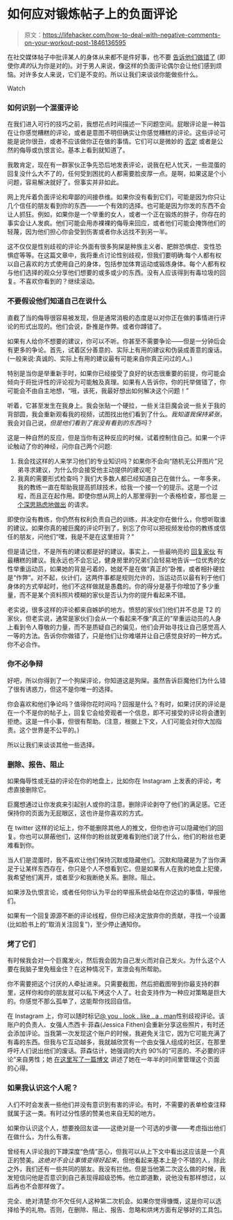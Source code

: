 # 如何应对锻炼帖子上的负面评论

> 原文：<https://lifehacker.com/how-to-deal-with-negative-comments-on-your-workout-post-1846136595>

在社交媒体帖子中批评某人的身体从来都不是件好事，也不要 [告诉他们做错了](https://lifehacker.com/should-you-give-an-unsolicited-form-check-1844390401) (即使你*真的*认为你是对的)。对于男人来说，像这样的负面评论偶尔会让他们感到烦恼。对许多女人来说，它们是不变的。所以让我们来谈谈你能做些什么。

Watch

### 如何识别一个混蛋评论

在我们进入可行的技巧之前，我想花点时间描述一下问题空间。屁眼评论是一种旨在让你感觉糟糕的评论，或者是意图不明但确实让你感觉糟糕的评论。这些评论可能是说你很丑，或者不应该做你正在做的事情。它们可以是微妙的 [否定](https://lifehacker.com/the-red-flags-to-look-out-for-when-you-start-dating-som-1758382710) 或者是公然的侮辱或仇恨言论。基本上看到就知道了。

我敢肯定，现在有一群家伙正争先恐后地发表评论，说我在杞人忧天，一些混蛋的回复没什么大不了的，任何受到困扰的人都需要脸皮厚一点。是啊，如果这是个小问题，容易解决就好了。但事实并非如此。

网上充斥着负面评论和卑鄙的间接恭维。如果你没有看到它们，可能是因为你只让几个信任的朋友看到你的东西——一个有效的选择。也可能是因为你发的东西不会让人抓狂。例如，如果你是一个举重的女人，或者一个正在锻炼的胖子，你存在的事实会让人发疯。他们可能会用赤裸裸的侮辱来回应，或者他们可能会掩饰他们的轻蔑，因为他们担心你会受到伤害或者你永远找不到另一半。

这不仅仅是性别歧视的评论:外面有很多狗屎是种族主义者、肥胖恐惧症、变性恐惧症等等。在这篇文章中，我将重点讨论性别歧视，但我们要明确:每个人都有权以自己喜欢的方式使用自己的身体，包括参加体育运动或锻炼身体。每个人都有权与他们选择的观众分享他们想要的或多或少的东西。没有人应该得到有毒垃圾的回复。不喜欢你看到的？继续滚动。

### 不要假设他们知道自己在说什么

直截了当的侮辱很容易被发现，但是通常消极的态度是以对你正在做的事情进行评论的形式出现的。他们会说，卧推是作弊。或者你蹲错了。

如果有人给你不想要的建议，你可以不听。你甚至不需要争论——但是一分钟后会有更多的争论。首先，试着区分善意的、实际上有用的建议和伪装成善意的废话。(一般来说:真诚的、实际上有用的建议最有可能来自你真正问过的人。)

特别是当你是举重新手时，如果你已经接受了良好的状态很重要的前提，你可能会倾向于将批评性的评论视为可能触及真理。如果有人告诉你，你的托举做错了，你可能会不由自主地想，“哦，该死，我最好想出如何解决这个问题！”

听着，它甚至发生在我身上。我会张贴一个硬拉，一些关注巨魔会说一些关于我的背部圆，我会重新观看我的视频，试图找出他们看到了什么。*我知道我保持紧张*，我会对自己说，*但是他们看到了我没有看到的东西吗*？

这是一种自然的反应，但是当你有这种反应的时候，试着控制住自己。如果一个评论触动了你的神经，问你自己两个问题:

1.  我会找这样的人来学习他们的专业知识吗？如果你不会向“随机无公开图片”兄弟寻求建议，为什么你会接受他主动提供的建议呢？
2.  我真的需要形式检查吗？我们大多数人都已经知道自己在做什么。一年多来，我的教练一直在帮助我提高抓球技术，给我一个接一个的提示。这是一个过程，而且正在起作用。即使你想从网上的人那里得到一个表格检查，那也是 [一个深思熟虑地做出](https://vitals.lifehacker.com/dont-ask-the-internet-for-form-checks-1836191367) 的请求。

即使你没有教练，你仍然有权利负责自己的训练，并决定你在做什么，你想听取谁的建议。如果你真的被巨魔的评论吓到了，别忘了你可以把视频发给你的教练或信任的朋友，问他们“嘿，我是不是在这里扭背？”

但是请记住，不是所有的建议都是好的建议。事实上，一些最响亮的 [回复家伙](https://lifehacker.com/dont-be-a-reply-guy-1832792226) 有最糟糕的建议。我永远也不会忘记，健身房里的兄弟们会轻易地告诉一位优秀的女性举重运动员，如果她的背是弓着的，她就不是在做“真正的”卧推，或者相扑硬拉是“作弊”。对不起，伙计们，这两件事都是规则允许的，当运动员以最有利于他们身体的方式举起时，他们不这样做就是愚蠢的。你的得分是基于你增加了多少重量，而不是某个资料照片模糊的家伙是否认为你的提升看起来不错。

老实说，很多这样的评论都来自嫉妒的地方。愤怒的家伙们(他们并不总是 T2 的家伙，但老实说，通常是家伙们)会从一个看起来不像“真正的”举重运动员的人身上看到令人尊敬的力量，而不是质疑自己的偏见，他们会开始寻找让自己感觉高人一等的方法。告诉你你做错了，只是他们让你难堪并让自己感觉良好的一种方式。你不必合作。

### 你不必争辩

好吧，所以你得到了一个狗屎评论，你知道这是狗屎。虽然告诉巨魔他们为什么错了很有诱惑力，但这不是你唯一的选择。

你会喜欢和他们争论吗？值得你花时间吗？回报是什么？有时，如果讨厌的评论是在一个不是你的帖子上，回复它会给旁观者一个信息，即不可接受的评论将会遭到拒绝。这是一件小事，但很有帮助。(注意，根据上下文，人们可能会对你大加指责。这个世界是不公平的。)

所以让我们来谈谈其他一些选择。

### 删除、报告、阻止

如果侮辱性或无益的评论在你的地盘上，比如你在 Instagram 上发表的评论，考虑直接删除它。

巨魔想通过让你发疯来引起别人或你的注意。删除评论剥夺了他们的满足感。它还保持你的页面为无屁眼区，这也许是你喜欢的方式。

在 twitter 这样的论坛上，你不能删除其他人的推文，但你也许可以隐藏他们的回复。你也可以屏蔽他们，这样你的粉丝就更难看到他们说了什么，他们的粉丝也更难看到你。

当人们是混蛋时，我不喜欢让他们保持沉默或隐藏他们。沉默和隐藏是为了当你满足于让某样东西存在，你只是个人不想看到它。但是如果有人在我的地盘上犯傻，我希望他们离开，或者至少和我断绝关系。删除。阻止。

如果涉及仇恨言论，或者任何你认为平台的举报系统会站在你这边的事情，举报他们。

如果有一个回复源源不断的评论线程，但你已经决定放弃你的贡献，寻找一个设置(比如脸书上的“取消关注回复”)，至少停止通知你。

### 烤了它们

有时候我会对一个巨魔发火，然后我会因为自己发火而对自己发火。为什么这个人要在我脑子里免租金住？在这种情况下，宣泄会有所帮助。

你不需要把这个讨厌的人牵扯进来。只需要截图，然后把截图带到你最支持的群里，这样你和你的朋友就可以私下烤这个人了。社会支持作为一种应对策略是巨大的。你感觉不那么孤单了，这能帮你找回自信。

在 Instagram 上，你可以随时标记[@ you . look . like . a . man](https://www.instagram.com/you.look.like.a.man/)性别歧视评论。该账户的负责人、女强人杰西卡·菲森(Jessica Fithen)会重新分享这些照片，有时还会添加评论。当我第一次发现这个账户的时候，我避免关注它，因为它可能充满了有毒的东西。但我与它互动越多，我就越欣赏有一个由女强人组成的社区，在那里呼吁人们说出他们的废话。菲森估计，她强调的大约 90%的“可恶的、不必要的评论”来自男性；她 [在这里写了一篇博文](https://www.youlooklikeaman.com/blogs/yllam-blog/what-ive-learned-running-a-feminist-account) 讲述了她在一年半的时间里管理这个页面的心得。

### 如果我认识这个人呢？

人们不时会发表一些他们并没有意识到有害的评论。有时，不需要的表单检查注释就属于这一类。有时过分性感的赞美也来自无知的地方。

如果你认识这个人，想要挽回友谊——这绝对是一个可选的步骤——考虑指出他们在做什么，为什么有害。

曾经有人评论我的下蹲深度“色情”恶心，但我可以从上下文中看出这应该是一个真正的赞美。*这绝对不会让事情变得好起来*，但他看起来基本上是个不错的人，除此之外，我们还有一些共同的朋友。我没有拦他。但是当他第二次这么做的时候，我发短信问他是否意识到自己表现得超级恐怖。他立即道歉，说他没有那样想过，以后再也不会那样做了。

完全、绝对清楚:你不欠任何人这种第二次机会。如果你觉得慷慨，这是你可以选择给予的礼物。否则，在删除、阻止、报告、忽略和烘烤方面有足够好的工具包。